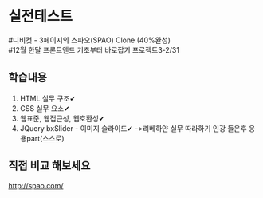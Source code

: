 # 실전테스트 
#디비컷 - 3페이지의 스파오(SPAO) Clone (40%완성)<br>
#12월 한달 프론트앤드 기초부터 바로잡기 프로젝트3-2/31

## 학습내용

1. HTML 실무 구조✔
2. CSS 실무 요소✔
3. 웹표준, 웹접근성, 웹호환성✔<br>
4. JQuery bxSlider - 이미지 슬라이드✔
->리베하얀 실무 따라하기 인강 들은후 응용part(스스로)

## 직접 비교 해보세요
<http://spao.com/>
